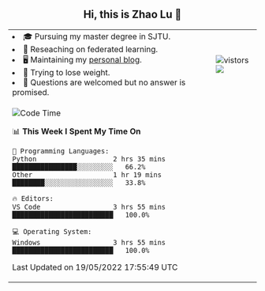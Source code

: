 <h2 align="center"> Hi, this is Zhao Lu 👋</h2>

<table style="overflow:hidden;">
    <tr> 
        <td>
            <li>🎓 Pursuing my master degree in SJTU.</li>
            <li>🌱 Reseaching on federated learning.</li>
            <li>🖥️ Maintaining my <a href="https://ifarewell.xyz">personal blog</a>.</li>
            <li>💪 Trying to lose weight.</li>
            <li>💬 Questions are welcomed but no answer is promised.</li> 
        </td>
        <td>
            <img src="https://visitor-badge.glitch.me/badge?page_id=ifarewell" alt="vistors" />
        <br>
          <img src="https://github-readme-stats.vercel.app/api?username=ifarewell&theme=graywhite&hide=prs,contribs&show_icons=true&hide_border=true&icon_color=CE1D2D&text_color=718096&bg_color=ffffff&hide_title=true" />
        </td>
    </tr>
    <tr>
        <td colspan="2">
            
<!--START_SECTION:waka-->
![Code Time](http://img.shields.io/badge/Code%20Time-147%20hrs%203%20mins-blue)

📊 **This Week I Spent My Time On** 

```text
💬 Programming Languages: 
Python                   2 hrs 35 mins       ████████████████░░░░░░░░░   66.2% 
Other                    1 hr 19 mins        ████████░░░░░░░░░░░░░░░░░   33.8%

🔥 Editors: 
VS Code                  3 hrs 55 mins       █████████████████████████   100.0%

💻 Operating System: 
Windows                  3 hrs 55 mins       █████████████████████████   100.0%

```


 Last Updated on 19/05/2022 17:55:49 UTC
<!--END_SECTION:waka-->
            
</td></tr>
</table>

